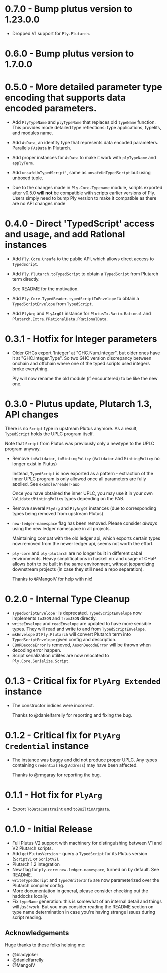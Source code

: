 # 0.7.0 - Bump plutus version to 1.23.0.0

- Dropped V1 support for `Ply.Plutarch`.

# 0.6.0 - Bump plutus version to 1.7.0.0

# 0.5.0 - More detailed parameter type encoding that supports data encoded parameters.

- Add `PlyTypeName` and `plyTypeName` that replaces old `typeName` function. This provides mode detailed
  type reflections: type applications, typelits, and modules name.
- Add `AsData`, an identity type that represents data encoded parameters. Parallels `PAsData` in Plutarch.
- Add proper instances for `AsData` to make it work with `plyTypeName` and `applyTerm`.
- Add `unsafeUnTypedScript'`, same as `unsafeUnTypedScript` but using unboxed tuple.

- Due to the changes made in `Ply.Core.Typename` module, scripts exported after v0.5.0 __will not__ be compatible
  with scripts earlier versions of Ply. Users simply need to bump Ply version to make it compatible as there are
  no API changes made

# 0.4.0 -  Direct 'TypedScript' access and usage, and add Rational instances

- Add `Ply.Core.Unsafe` to the public API, which allows direct access to `TypedScript`.
- Add `Ply.Plutarch.toTypedScript` to obtain a `TypedScript` from Plutarch term directly.

  See README for the motivation.
- Add `Ply.Core.TypedReader.typedScriptToEnvelope` to obtain a `TypedScriptEnvelope` from `TypedScript`.
- Add `PlyArg` and `PlyArgOf` instance for `PlutusTx.Ratio.Rational` and `Plutarch.Extra.PRationalData.PRationalData`.

# 0.3.1 - Hotfix for Integer parameters

- Older GHCs export 'Integer' at "GHC.Num.Integer", but older ones have it at "GHC.Integer.Type". So two GHC version discrepancy between onchain and offchain where one of the typed scripts used integers broke everything.

  Ply will now rename the old module (if encountered) to be like the new one.

# 0.3.0 - Plutus update, Plutarch 1.3, API changes

There is no `Script` type in upstream Plutus anymore. As a result, `TypedScript` holds the UPLC program itself.

Note that `Script` from Plutus was previously only a newtype to the UPLC program anyway.

- Remove `toValidator`, `toMintingPolicy` (`Validator` and `MintingPolicy` no longer exist in Plutus)

  Instead, `TypedScript` is now exported as a pattern - extraction of the inner UPLC program is only allowed once
  all parameters are fully applied. See `example/reader-app`

  Once you have obtained the inner UPLC, you may use it in your own `Validator`/`MintingPolicy` types depending on the PAB.

- Remove several `PlyArg` and `PlyArgOf` instances (due to corresponding types being removed from upstream Plutus)
- `new-ledger-namespace` flag has been removed. Please consider _always_ using the new ledger namespace in all projects.

  Maintaining compat with the old ledger api, which exports certain types now removed from the newer ledger api, seems not worth
  the effort.
- `ply-core` and `ply-plutarch` are no longer built in different cabal environments. Heavy simplifications in haskell.nix and usage of CHaP allows both to be built in the same environment, without jeopardizing downstream projects (in case they still need a repo separation).

  Thanks to @MangoIV for help with nix!

# 0.2.0 - Internal Type Cleanup

- `TypedScriptEnvelope'` is deprecated. `TypedScriptEnvelope` now implements `toJSON` and `fromJSON` directly.
- `writeEnvelope` and `readEnvelope` are updated to have more sensible types. They will read and write to and from `TypedScriptEnvelope`.
- `mkEnvelope` at `Ply.Plutarch` will convert Plutarch term into `TypedScriptEnvelope` given config and description.
- `CBORDecodeError` is removed, `AesonDecodeError` will be thrown when decoding error happen.
- Script serialization utilites are now relocated to `Ply.Core.Serialize.Script`.

# 0.1.3 - **Critical fix** for `PlyArg Extended` instance

- The constructor indices were incorrect.

  Thanks to @danielfarrelly for reporting and fixing the bug.

# 0.1.2 - **Critical fix** for `PlyArg Credential` instance

- The instance was buggy and did not produce proper UPLC. Any types containing `Credential` (e.g `Address`) may have been affected.

  Thanks to @rmgaray for reporting the bug.

# 0.1.1 - Hot fix for `PlyArg`

- Export `ToDataConstraint` and `toBuiltinArgData`.

# 0.1.0 - Initial Release

- Full Plutus V2 support with machinery for distinguishing between V1 and V2 Plutarch scripts.
- Add `getPlutusVersion` - query a `TypedScript` for its Plutus version (`ScriptV1` or `ScriptV2`).
- Plutarch 1.2 integration
- New flag for `ply-core`: `new-ledger-namespace`, turned on by default. See README.
- `writeTypedScript` and `typedWriterInfo` are now parameterized over the Plutarch compiler config.
- More documentation in general, please consider checking out the haddocks locally.
- Fix `typeName` generation: this is somewhat of an internal detail and things will _just work_. But you may consider reading the README section on type name determination in case you're having strange issues during script reading.

## Acknowledgements

Huge thanks to these folks helping me:

- @bladyjoker
- @danielfarrelly
- @MangoIV
